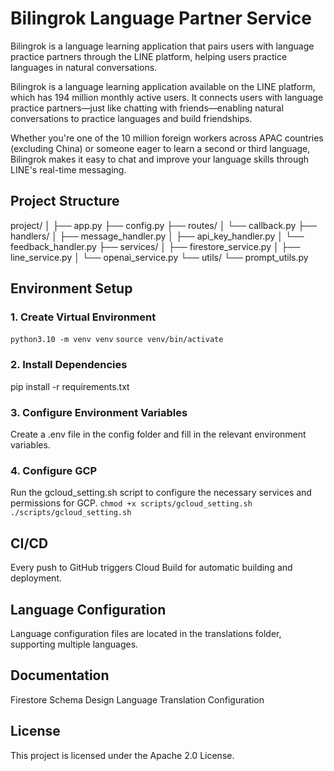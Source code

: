 # Bilingrok Language Partner Service
Bilingrok is a language learning application that pairs users with language practice partners through the LINE platform, helping users practice languages in natural conversations.

Bilingrok is a language learning application available on the LINE platform, which has 194 million monthly active users. It connects users with language practice partners—just like chatting with friends—enabling natural conversations to practice languages and build friendships.

Whether you're one of the 10 million foreign workers across APAC countries (excluding China) or someone eager to learn a second or third language, Bilingrok makes it easy to chat and improve your language skills through LINE's real-time messaging.


## Project Structure
project/
│
├── app.py
├── config.py
├── routes/
│   └── callback.py
├── handlers/
│   ├── message_handler.py
│   ├── api_key_handler.py
│   └── feedback_handler.py
├── services/
│   ├── firestore_service.py
│   ├── line_service.py
│   └── openai_service.py
└── utils/
    └── prompt_utils.py


## Environment Setup
### 1. Create Virtual Environment

```python3.10 -m venv venv```
```source venv/bin/activate```

### 2. Install Dependencies
pip install -r requirements.txt

### 3. Configure Environment Variables
Create a .env file in the config folder and fill in the relevant environment variables.

### 4. Configure GCP
Run the gcloud_setting.sh script to configure the necessary services and permissions for GCP.
```chmod +x scripts/gcloud_setting.sh```
```./scripts/gcloud_setting.sh```

## CI/CD
Every push to GitHub triggers Cloud Build for automatic building and deployment.

## Language Configuration
Language configuration files are located in the translations folder, supporting multiple languages.

## Documentation
Firestore Schema Design
Language Translation Configuration

## License
This project is licensed under the Apache 2.0 License.
